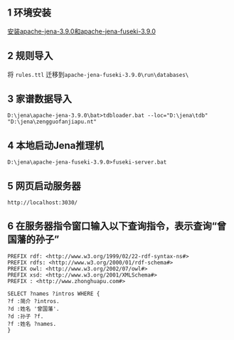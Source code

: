 ## 1 环境安装

[安装apache-jena-3.9.0和apache-jena-fuseki-3.9.0](https://archive.apache.org/dist/jena/source/)

## 2 规则导入

将 `rules.ttl` 迁移到`apache-jena-fuseki-3.9.0\run\databases\`

## 3 家谱数据导入

`D:\jena\apache-jena-3.9.0\bat>tdbloader.bat --loc="D:\jena\tdb" "D:\jena\zengguofanjiapu.nt"`

## 4 本地启动Jena推理机

`D:\jena\apache-jena-fuseki-3.9.0>fuseki-server.bat`

## 5 网页启动服务器
`http://localhost:3030/`

## 6 在服务器指令窗口输入以下查询指令，表示查询“曾国藩的孙子”

```
PREFIX rdf: <http://www.w3.org/1999/02/22-rdf-syntax-ns#>
PREFIX rdfs: <http://www.w3.org/2000/01/rdf-schema#>
PREFIX owl: <http://www.w3.org/2002/07/owl#>
PREFIX xsd: <http://www.w3.org/2001/XMLSchema#>
PREFIX : <http://www.zhonghuapu.com#>

SELECT ?names ?intros WHERE {
?f :简介 ?intros.
?d :姓名 '曾国藩'.
?d :孙子 ?f.
?f :姓名 ?names.
}
```
